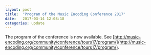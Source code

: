 ```yaml
---
layout: post
title:  "Program of the Music Encoding Conference 2017"
date:   2017-03-14 12:08:18
categories: update
---
```

The program of the conference is now available. See [http://music-encoding.org/community/conference/tours17/program/](http://music-encoding.org/community/conference/tours17/program/).
